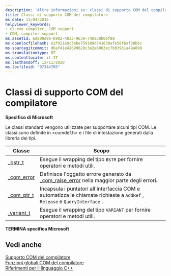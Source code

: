 ```yaml
---
description: 'Altre informazioni su: classi di supporto COM del compilatore'
title: Classi di supporto COM del compilatore
ms.date: 11/04/2016
helpviewer_keywords:
- cl.exe compiler, COM support
- COM, compiler support
ms.assetid: 6d800d9b-b902-4033-9639-740a30b06f88
ms.openlocfilehash: e2f921e9c3ebe759109d741630afe56f6af30bbc
ms.sourcegitcommit: d6af41e42699628c3e2e6063ec7b03931a49a098
ms.translationtype: MT
ms.contentlocale: it-IT
ms.lasthandoff: 12/11/2020
ms.locfileid: "97344705"
---
```

# <a name="compiler-com-support-classes"></a>Classi di supporto COM del compilatore

**Specifico di Microsoft**

Le classi standard vengono utilizzate per supportare alcuni tipi COM. Le classi sono definite in \<comdef.h> e i file di intestazione generati dalla libreria dei tipi.

|Classe|Scopo|
|-----------|-------------|
|[_bstr_t](../cpp/bstr-t-class.md)|Esegue il wrapping del tipo `BSTR` per fornire operatori e metodi utili.|
|[_com_error](../cpp/com-error-class.md)|Definisce l'oggetto errore generato da [_com_raise_error](../cpp/com-raise-error.md) nella maggior parte degli errori.|
|[_com_ptr_t](../cpp/com-ptr-t-class.md)|Incapsula i puntatori all'interfaccia COM e automatizza le chiamate richieste a `AddRef` , `Release` e `QueryInterface` .|
|[_variant_t](../cpp/variant-t-class.md)|Esegue il wrapping del tipo `VARIANT` per fornire operatori e metodi utili.|

**TERMINA specifica Microsoft**

## <a name="see-also"></a>Vedi anche

[Supporto COM del compilatore](../cpp/compiler-com-support.md)<br/>
[Funzioni globali COM del compilatore](../cpp/compiler-com-global-functions.md)<br/>
[Riferimenti per il linguaggio C++](../cpp/cpp-language-reference.md)
